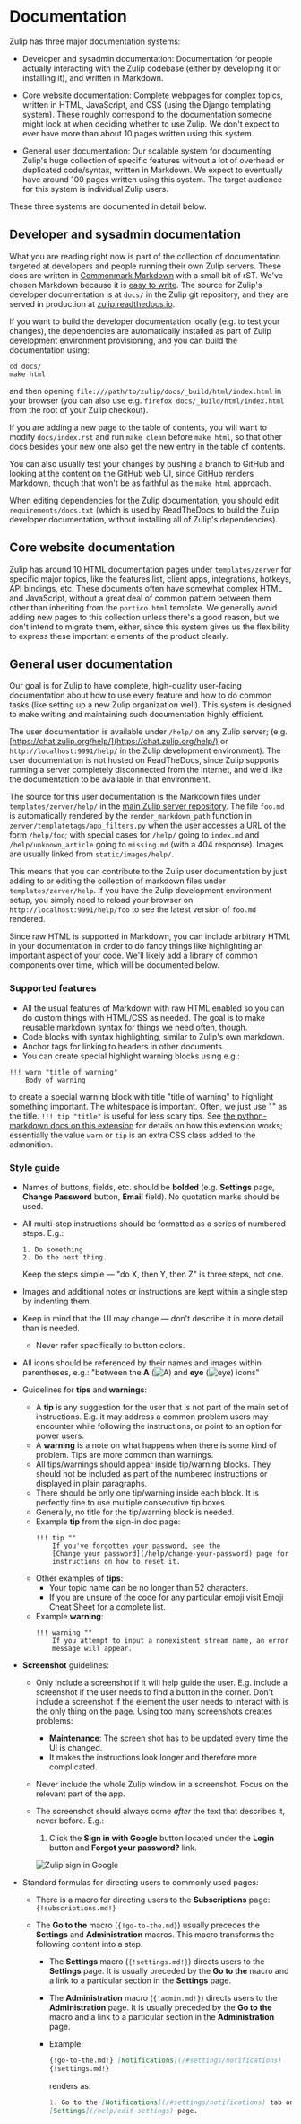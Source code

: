 # Documentation

Zulip has three major documentation systems:

* Developer and sysadmin documentation: Documentation for people
  actually interacting with the Zulip codebase (either by developing
  it or installing it), and written in Markdown.

* Core website documentation: Complete webpages for complex topics,
  written in HTML, JavaScript, and CSS (using the Django templating
  system).  These roughly correspond to the documentation someone
  might look at when deciding whether to use Zulip.  We don't expect
  to ever have more than about 10 pages written using this system.

* General user documentation: Our scalable system for documenting
  Zulip's huge collection of specific features without a lot of
  overhead or duplicated code/syntax, written in Markdown.  We expect
  to eventually have around 100 pages written using this system.  The
  target audience for this system is individual Zulip users.

These three systems are documented in detail below.

## Developer and sysadmin documentation

What you are reading right now is part of the collection of
documentation targeted at developers and people running their own
Zulip servers.  These docs are written in
[Commonmark Markdown](http://commonmark.org/) with a small bit of rST.
We've chosen Markdown because it is
[easy to write](http://commonmark.org/help).  The source for Zulip's
developer documentation is at `docs/` in the Zulip git repository, and
they are served in production at
[zulip.readthedocs.io](https://zulip.readthedocs.io/en/latest/).

If you want to build the developer documentation locally (e.g. to test
your changes), the dependencies are automatically installed as part of
Zulip development environment provisioning, and you can build the
documentation using:

```
cd docs/
make html
```

and then opening `file:///path/to/zulip/docs/_build/html/index.html` in
your browser (you can also use e.g. `firefox
docs/_build/html/index.html` from the root of your Zulip checkout).

If you are adding a new page to the table of contents, you will want
to modify `docs/index.rst` and run `make clean` before `make html`, so
that other docs besides your new one also get the new entry in the
table of contents.

You can also usually test your changes by pushing a branch to GitHub
and looking at the content on the GitHub web UI, since GitHub renders
Markdown, though that won't be as faithful as the `make html`
approach.

When editing dependencies for the Zulip documentation, you should edit
`requirements/docs.txt` (which is used by ReadTheDocs to build the
Zulip developer documentation, without installing all of Zulip's
dependencies).

## Core website documentation

Zulip has around 10 HTML documentation pages under `templates/zerver`
for specific major topics, like the features list, client apps,
integrations, hotkeys, API bindings, etc.  These documents often have
somewhat complex HTML and JavaScript, without a great deal of common
pattern between them other than inheriting from the `portico.html`
template.  We generally avoid adding new pages to this collection
unless there's a good reason, but we don't intend to migrate them,
either, since this system gives us the flexibility to express these
important elements of the product clearly.

## General user documentation

Our goal is for Zulip to have complete, high-quality user-facing
documentation about how to use every feature and how to do common
tasks (like setting up a new Zulip organization well).  This system is
designed to make writing and maintaining such documentation highly
efficient.

The user documentation is available under `/help/` on any Zulip
server;
(e.g. [https://chat.zulip.org/help/](https://chat.zulip.org/help/) or
`http://localhost:9991/help/` in the Zulip development environment).
The user documentation is not hosted on ReadTheDocs, since Zulip
supports running a server completely disconnected from the Internet,
and we'd like the documentation to be available in that environment.

The source for this user documentation is the Markdown files under
`templates/zerver/help/` in the
[main Zulip server repository](https://github.com/zulip/zulip).  The
file `foo.md` is automatically rendered by the `render_markdown_path`
function in `zerver/templatetags/app_filters.py` when the user
accesses a URL of the form `/help/foo`; with special cases for
`/help/` going to `index.md` and `/help/unknown_article` going to
`missing.md` (with a 404 response).  Images are usually linked from
`static/images/help/`.

This means that you can contribute to the Zulip user documentation by
just adding to or editing the collection of markdown files under
`templates/zerver/help`.  If you have the Zulip development
environment setup, you simply need to reload your browser on
`http://localhost:9991/help/foo` to see the latest version of `foo.md`
rendered.

Since raw HTML is supported in Markdown, you can include arbitrary
HTML in your documentation in order to do fancy things like
highlighting an important aspect of your code.  We'll likely add a
library of common components over time, which will be documented
below.

### Supported features

* All the usual features of Markdown with raw HTML enabled so you can
  do custom things with HTML/CSS as needed. The goal is to make
  reusable markdown syntax for things we need often, though.
* Code blocks with syntax highlighting, similar to Zulip's own markdown.
* Anchor tags for linking to headers in other documents.
* You can create special highlight warning blocks using e.g.:
```
!!! warn "title of warning"
    Body of warning
```

  to create a special warning block with title "title of warning" to
  highlight something important.  The whitespace is important.  Often,
  we just use "" as the title.  `!!! tip "title"` is useful for less
  scary tips.  See
  [the python-markdown docs on this extension](https://pythonhosted.org/Markdown/extensions/admonition.html)
  for details on how this extension works; essentially the value
  `warn` or `tip` is an extra CSS class added to the admonition.

### Style guide

* Names of buttons, fields, etc. should be **bolded** (e.g. **Settings**
page, **Change Password** button, **Email** field). No quotation marks
should be used.
* All multi-step instructions should be formatted as a series of
numbered steps. E.g.:
  ```
  1. Do something
  2. Do the next thing.
  ```
  Keep the steps simple — "do X, then Y, then Z" is three steps, not one.

* Images and additional notes or instructions are kept within a single step by
indenting them.

* Keep in mind that the UI may change — don't describe it in more detail
  than is needed.
    * Never refer specifically to button colors.

* All icons should be referenced by their names and images within parentheses, e.g.: "between the **A**
(![A](/images/formatting.png)) and **eye** (![eye](/images/eye.png)) icons"

* Guidelines for **tips** and **warnings**:

  * A **tip** is any suggestion for the user that is not part of the main
    set of instructions. E.g. it may address a common problem users may
    encounter while following the instructions, or point to an option
    for power users.
  * A **warning** is a note on what happens when there is some kind of problem.
    Tips are more common than warnings.
  * All tips/warnings should appear inside tip/warning blocks.
    They should not be included as
    part of the numbered instructions or displayed in plain paragraphs.
  * There should be only one tip/warning inside each block. It is perfectly
    fine to use multiple consecutive tip boxes.
  * Generally, no title for the tip/warning block is needed.
  * Example **tip** from the sign-in doc page:
    ```
    !!! tip ""
        If you've forgotten your password, see the
        [Change your password](/help/change-your-password) page for
        instructions on how to reset it.
    ```
  * Other examples of **tips**:
    * Your topic name can be no longer than 52 characters.
    * If you are unsure of the code for any particular emoji visit Emoji
      Cheat Sheet for a complete list.
  * Example **warning**:
      ```
      !!! warning ""
          If you attempt to input a nonexistent stream name, an error
          message will appear.
      ```

* **Screenshot** guidelines:
  * Only include a screenshot if it will help guide the user. E.g. include a
    screenshot if the user needs to find a button in the corner. Don't
    include a screenshot if the element the user needs to interact with is
    the only thing on the page. Using too many screenshots creates problems:
      * **Maintenance**: The screen shot has to be updated every time the UI
        is changed.
      * It makes the instructions look longer and therefore more complicated.
  * Never include the whole Zulip window in a screenshot. Focus on the
    relevant part of the app.
  * The screenshot should always come *after* the text that describes it,
    never before. E.g.:

    1. Click the **Sign in with Google** button located under the **Login**
      button and **Forgot your password?** link.

      ![Zulip sign in Google](/images/signin-google.png)

* Standard formulas for directing users to commonly used pages:

  * There is a macro for directing users to the **Subscriptions** page:
    `{!subscriptions.md!}`

  * The **Go to the** macro (`{!go-to-the.md}`) usually precedes the
  **Settings** and **Administration** macros. This macro transforms the
  following content into a step.

    * The **Settings** macro (`{!settings.md!}`) directs users to the **Settings**
  page. It is usually preceded by the **Go to the** macro and a link to a
  particular section in the **Settings** page.

    * The **Administration** macro (`{!admin.md!}`) directs users to the
  **Administration** page. It is usually preceded by the **Go to the** macro and
  a link to a particular section in the **Administration** page.

    * Example:
      ```.md
      {!go-to-the.md!} [Notifications](/#settings/notifications)
      {!settings.md!}
      ```
      renders as:
      ```.md
      1. Go to the [Notifications](/#settings/notifications) tab on the
      [Settings](/help/edit-settings) page.
      ```
